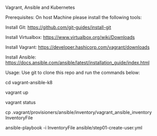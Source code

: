 Vagrant, Ansible and Kubernetes

Prerequisites: On host Machine please install the following tools:

Install Git: https://github.com/git-guides/install-git

Install Virtualbox: https://www.virtualbox.org/wiki/Downloads

Install Vagrant: https://developer.hashicorp.com/vagrant/downloads

Install Ansible: https://docs.ansible.com/ansible/latest/installation_guide/index.html

Usage: Use git to clone this repo and run the commands below:

cd vagrant-ansible-k8

vagrant up

vagrant status

cp .vagrant/provisioners/ansible/inventory/vagrant_ansible_inventory InventoryFile

ansible-playbook -i InventoryFile ansible/step01-create-user.yml
